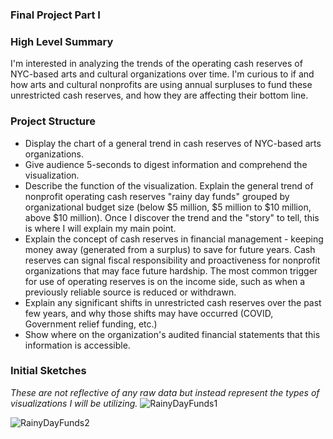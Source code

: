 ### Final Project Part I

### High Level Summary
I'm interested in analyzing the trends of the operating cash reserves of NYC-based arts and cultural organizations over time. I'm curious to if and how arts and cultural nonprofits are using annual surpluses to fund these unrestricted cash reserves, and how they are affecting their bottom line. 
### Project Structure
- Display the chart of a general trend in cash reserves of NYC-based arts organizations.
- Give audience 5-seconds to digest information and comprehend the visualization.
- Describe the function of the visualization. Explain the general trend of nonprofit operating cash reserves "rainy day funds" grouped by organizational budget size (below $5 million, $5 million to $10 million, above $10 million). Once I discover the trend and the "story" to tell, this is where I will explain my main point.
- Explain the concept of cash reserves in financial management - keeping money away (generated from a surplus) to save for future years. Cash reserves can signal fiscal responsibility and proactiveness for nonprofit organizations that may face future hardship. The most common trigger for use of operating reserves is on the income side, such as when a previously reliable source is reduced or withdrawn.
- Explain any significant shifts in unrestricted cash reserves over the past few years, and why those shifts may have occurred (COVID, Government relief funding, etc.)
- Show where on the organization's audited financial statements that this information is accessible.

### Initial Sketches
*These are not reflective of any raw data but instead represent the types of visualizations I will be utilizing.*
![RainyDayFunds1](https://user-images.githubusercontent.com/112351182/192176697-6a47f158-8388-465a-b6a0-5e1686548a2d.jpg)

![RainyDayFunds2](https://user-images.githubusercontent.com/112351182/192176733-78ce8845-4dfa-4a8f-9afb-b3d89e928e7f.jpg)
